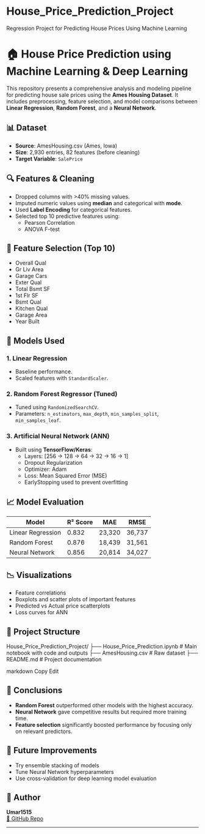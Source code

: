 # House_Price_Prediction_Project
Regression Project for Predicting House Prices Using Machine Learning 

# 🏠 House Price Prediction using Machine Learning & Deep Learning

This repository presents a comprehensive analysis and modeling pipeline for predicting house sale prices using the **Ames Housing Dataset**. It includes preprocessing, feature selection, and model comparisons between **Linear Regression**, **Random Forest**, and a **Neural Network**.

## 📊 Dataset

- **Source**: AmesHousing.csv (Ames, Iowa)
- **Size**: 2,930 entries, 82 features (before cleaning)
- **Target Variable**: `SalePrice`

## 🔍 Features & Cleaning

- Dropped columns with >40% missing values.
- Imputed numeric values using **median** and categorical with **mode**.
- Used **Label Encoding** for categorical features.
- Selected top 10 predictive features using:
  - Pearson Correlation
  - ANOVA F-test

## 🔧 Feature Selection (Top 10)
- Overall Qual
- Gr Liv Area
- Garage Cars
- Exter Qual
- Total Bsmt SF
- 1st Flr SF
- Bsmt Qual
- Kitchen Qual
- Garage Area
- Year Built

## 🧪 Models Used

### 1. Linear Regression
- Baseline performance.
- Scaled features with `StandardScaler`.

### 2. Random Forest Regressor (Tuned)
- Tuned using `RandomizedSearchCV`.
- Parameters: `n_estimators`, `max_depth`, `min_samples_split`, `min_samples_leaf`.

### 3. Artificial Neural Network (ANN)
- Built using **TensorFlow/Keras**:
  - Layers: [256 → 128 → 64 → 32 → 16 → 1]
  - Dropout Regularization
  - Optimizer: Adam
  - Loss: Mean Squared Error (MSE)
  - EarlyStopping used to prevent overfitting

## 📈 Model Evaluation

| Model              | R² Score | MAE       | RMSE      |
|-------------------|----------|-----------|-----------|
| Linear Regression | 0.832    | 23,320    | 36,737    |
| Random Forest      | 0.876    | 18,439    | 31,561    |
| Neural Network     | 0.856    | 20,814    | 34,027    |

## 📉 Visualizations
- Feature correlations
- Boxplots and scatter plots of important features
- Predicted vs Actual price scatterplots
- Loss curves for ANN

## 📁 Project Structure

House_Price_Prediction_Project/ ├── House_Price_Prediction.ipynb # Main notebook with code and outputs ├── AmesHousing.csv # Raw dataset ├── README.md # Project documentation

markdown
Copy
Edit

## 🧠 Conclusions

- **Random Forest** outperformed other models with the highest accuracy.
- **Neural Network** gave competitive results but required more training time.
- **Feature selection** significantly boosted performance by focusing only on relevant predictors.

## 🚀 Future Improvements

- Try ensemble stacking of models
- Tune Neural Network hyperparameters
- Use cross-validation for deep learning model evaluation

## 👤 Author

**Umar1515**  
[🔗 GitHub Repo](https://github.com/Umar1515/House_Price_Prediction_Project)

---
